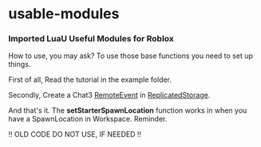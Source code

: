 # usable-modules
### Imported LuaU Useful Modules for Roblox 

How to use, you may ask?
To use those base functions you need to set up things.

First of all, Read the tutorial in the example folder. 

Secondly, Create a Chat3 [RemoteEvent](https://create.roblox.com/docs/reference/engine/classes/RemoteEvent) in [ReplicatedStorage](https://create.roblox.com/docs/reference/engine/classes/ReplicatedStorage). 


And that's it. The **setStarterSpawnLocation** function works in when you have a SpawnLocation in Workspace. Reminder.


!! OLD CODE DO NOT USE, IF NEEDED !!
